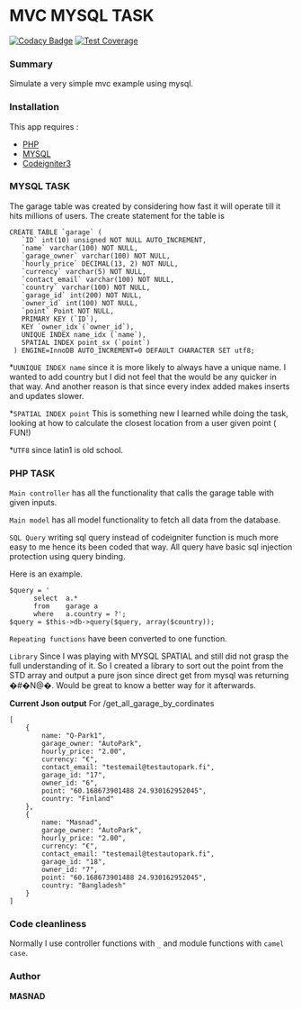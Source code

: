 # MVC MYSQL TASK
[![Codacy Badge](https://api.codacy.com/project/badge/Grade/8dc99509d2b94fb0a6e4516755c53d51)](https://www.codacy.com/app/nihitx/Task?utm_source=github.com&amp;utm_medium=referral&amp;utm_content=nihitx/Task&amp;utm_campaign=Badge_Grade) [![Test Coverage](https://codeclimate.com/github/codeclimate/codeclimate/badges/coverage.svg)](https://codeclimate.com/github/codeclimate/codeclimate/coverage)

### Summary
Simulate a very simple mvc example using mysql.

### Installation
This app requires :
* [PHP](https://http://php.net/)
* [MYSQL](https://www.mysql.com/)
* [Codeigniter3](https://www.codeigniter.com)

### MYSQL TASK
The garage table was created by considering how fast it will operate till it hits millions of users.
The create statement for the table is
```
CREATE TABLE `garage` (
   `ID` int(10) unsigned NOT NULL AUTO_INCREMENT,
   `name` varchar(100) NOT NULL,
   `garage_owner` varchar(100) NOT NULL,
   `hourly_price` DECIMAL(13, 2) NOT NULL,
   `currency` varchar(5) NOT NULL,
   `contact_email` varchar(100) NOT NULL,
   `country` varchar(100) NOT NULL,
   `garage_id` int(200) NOT NULL,
   `owner_id` int(100) NOT NULL,
   `point` Point NOT NULL,
   PRIMARY KEY (`ID`),
   KEY `owner_idx`(`owner_id`),
   UNIQUE INDEX name_idx (`name`),
   SPATIAL INDEX point_sx (`point`)
 ) ENGINE=InnoDB AUTO_INCREMENT=0 DEFAULT CHARACTER SET utf8;
```
*`UUNIQUE INDEX name` since it is more likely to always have a unique name. I wanted to add country but I did not feel that the <order by> would be any quicker in that way.
 And another reason is that since every index added makes inserts and updates slower.

*`SPATIAL INDEX point` This is something new I learned while doing the task, looking at how to calculate the closest location from a user given point ( FUN!)

*`UTF8` since latin1 is old school.

### PHP TASK

`Main controller` has all the functionality that calls the garage table with given inputs.

`Main model` has all model functionality to fetch all data from the database.

`SQL Query` writing sql query instead of codeigniter function is much more easy to me hence its been coded that way.  All query have basic sql injection protection using query binding.

Here is an example.
```
$query = '
      select  a.*
      from    garage a
      where   a.country = ?';
$query = $this->db->query($query, array($country));
```
`Repeating functions` have been converted to one function.

` Library ` Since I was playing with MYSQL SPATIAL and still did not grasp the full understanding of it. So I created a library to sort out the point from the STD array and output a pure json since direct get from mysql was returning �#�N@�. Would be great to know a better way for it afterwards.

**Current Json output**
For /get_all_garage_by_cordinates
```
[
    {
        name: "Q-Park1",
        garage_owner: "AutoPark",
        hourly_price: "2.00",
        currency: "€",
        contact_email: "testemail@testautopark.fi",
        garage_id: "17",
        owner_id: "6",
        point: "60.168673901488 24.930162952045",
        country: "Finland"
    },
    {
        name: "Masnad",
        garage_owner: "AutoPark",
        hourly_price: "2.00",
        currency: "€",
        contact_email: "testemail@testautopark.fi",
        garage_id: "18",
        owner_id: "7",
        point: "60.168673901488 24.930162952045",
        country: "Bangladesh"
    }
]
```

### Code cleanliness
Normally I use controller functions with `_` and module functions with `camel case`.


### Author
**MASNAD**
